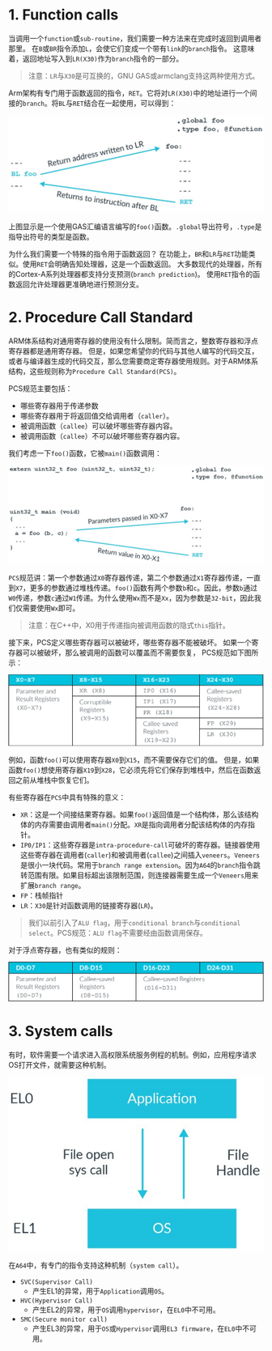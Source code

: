 # 1. Function calls

当调用一个`function`或`sub-routine`，我们需要一种方法来在完成时返回到调用者那里。
在`B`或`BR`指令添加`L`，会使它们变成一个带有`link`的`branch`指令。
这意味着，返回地址写入到`LR(X30)`作为`branch`指令的一部分。

> 注意：`LR`与`X30`是可互换的，GNU GAS或armclang支持这两种使用方式。

Arm架构有专门用于函数返回的指令，`RET`。它将对`LR(X30)`中的地址进行一个间接的`branch`。将`BL`与`RET`结合在一起使用，可以得到：

![image](./Images/0x1.png)

上图显示是一个使用GAS汇编语言编写的`foo()`函数。`.global`导出符号，`.type`是指导出符号的类型是函数。

为什么我们需要一个特殊的指令用于函数返回？
在功能上，`BR`和`LR`与`RET`功能类似。使用`RET`会明确告知处理器，这是一个函数返回。
大多数现代的处理器，所有的Cortex-A系列处理器都支持分支预测(`branch prediction`)。
使用`RET`指令的函数返回允许处理器更准确地进行预测分支。

# 2. Procedure Call Standard

ARM体系结构对通用寄存器的使用没有什么限制。简而言之，整数寄存器和浮点寄存器都是通用寄存器。
但是，如果您希望你的代码与其他人编写的代码交互，或者与编译器生成的代码交互，那么您需要商定寄存器使用规则。对于ARM体系结构，这些规则称为`Procedure Call Standard(PCS)`。

PCS规范主要包括：
- 哪些寄存器用于传递参数
- 哪些寄存器用于将返回值交给调用者（`caller`）。
- 被调用函数（`callee`）可以破坏哪些寄存器内容。
- 被调用函数（`callee`）不可以破坏哪些寄存器内容。

我们考虑一下`foo()`函数，它被`main()`函数调用：

![image](./Images/0x2.png)

`PCS`规范讲：第一个参数通过`X0`寄存器传递，第二个参数通过`X1`寄存器传递，一直到`X7`，更多的参数通过堆栈传递。`foo()`函数有两个参数`b`和`c`。因此，参数`b`通过`W0`传递，参数`c`通过`W1`传递。为什么使用`Wx`而不是`Xx`，因为参数是`32-bit`，因此我们仅需要使用`Wx`即可。

> 注意：在C++中，X0用于传递指向被调用函数的隐式`this`指针。

接下来，PCS定义哪些寄存器可以被破坏，哪些寄存器不能被破坏。
如果一个寄存器可以被破坏，那么被调用的函数可以覆盖而不需要恢复，
PCS规范如下图所示：

![image](./Images/0x3.png)

例如，函数`foo()`可以使用寄存器`X0`到`X15`，而不需要保存它们的值。
但是，如果函数`foo()`想使用寄存器`X19`到`X28`，它必须先将它们保存到堆栈中，然后在函数返回之前从堆栈中恢复它们。

有些寄存器在`PCS`中具有特殊的意义：
- `XR`：这是一个间接结果寄存器。如果`foo()`返回值是一个结构体，那么该结构体的内存需要由调用者`main()`分配。`XR`是指向调用者分配该结构体的内存指针。
- `IP0/IP1`：这些寄存器是`intra-procedure-call`可破坏的寄存器。链接器使用这些寄存器在调用者(`caller`)和被调用者(`callee`)之间插入`veneers`。`Veneers`是很小一块代码。常用于`branch range extension`。因为`A64`的`branch`指令跳转范围有限。如果目标超出该限制范围，则连接器需要生成一个`Veneers`用来扩展`branch range`。
- `FP`：栈帧指针
- `LR`：`X30`是针对函数调用的链接寄存器(`LR`)。

> 我们以前引入了`ALU flag`，用于`conditional branch`与`conditional select`。PCS规范：`ALU flag`不需要经由函数调用保存。

对于浮点寄存器，也有类似的规则：

![image](./Images/0x4.png)

# 3. System calls

有时，软件需要一个请求进入高权限系统服务例程的机制。例如，应用程序请求OS打开文件，就需要这种机制。

![image](./Images/0x5.png)

在`A64`中，有专门的指令支持这种机制（`system call`）。

- `SVC(Supervisor Call)`
    - 产生EL1的异常，用于`Application`调用`OS`。
- `HVC(Hypervisor Call)`
    - 产生EL2的异常，用于`OS`调用`hypervisor`，在`EL0`中不可用。
- `SMC(Secure monitor call)`
    - 产生EL3的异常，用于`OS`或`Hypervisor`调用`EL3 firmware`，在`EL0`中不可用。